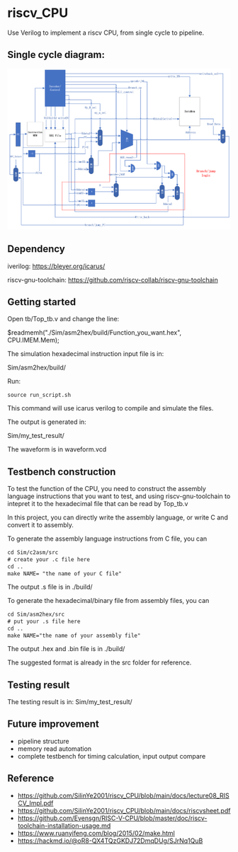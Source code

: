 # riscv_CPU
Use Verilog to implement a riscv CPU, from single cycle to pipeline.
## Single cycle diagram:
![riscv_CPU](docs/diagram.png)

## Dependency
iverilog: https://bleyer.org/icarus/

riscv-gnu-toolchain: https://github.com/riscv-collab/riscv-gnu-toolchain
## Getting started
Open tb/Top_tb.v and change the line:

$readmemh("./Sim/asm2hex/build/Function_you_want.hex", CPU.IMEM.Mem);

The simulation hexadecimal instruction input file is in: 

Sim/asm2hex/build/

Run:
```
source run_script.sh
```
This command will use icarus verilog to compile and simulate the files.

The output is generated in:

Sim/my_test_result/

The waveform is in waveform.vcd
## Testbench construction

To test the function of the CPU, you need to construct the assembly language instructions that you want to test, and using riscv-gnu-toolchain to intepret it to the hexadecimal file that can be read by Top_tb.v

In this project, you can directly write the assembly language, or write C and convert it to assembly.

To generate the assembly language instructions from C file, you can
```
cd Sim/c2asm/src
# create your .c file here
cd ..
make NAME= "the name of your C file"
```
The output .s file is in ./build/

To generate the hexadecimal/binary file from assembly files, you can
```
cd Sim/asm2hex/src
# put your .s file here
cd ..
make NAME="the name of your assembly file"
```
The output .hex and .bin file is in ./build/

The suggested format is already in the src folder for reference.

## Testing result

The testing result is in: Sim/my_test_result/

## Future improvement

* pipeline structure
* memory read automation
* complete testbench for timing calculation, input output compare

## Reference
* https://github.com/SilinYe2001/riscv_CPU/blob/main/docs/lecture08_RISCV_Impl.pdf
* https://github.com/SilinYe2001/riscv_CPU/blob/main/docs/riscvsheet.pdf
* https://github.com/Evensgn/RISC-V-CPU/blob/master/doc/riscv-toolchain-installation-usage.md
* https://www.ruanyifeng.com/blog/2015/02/make.html
* https://hackmd.io/@oR8-QX4TQzGKDJ72DmqDUg/SJrNq1QuB



